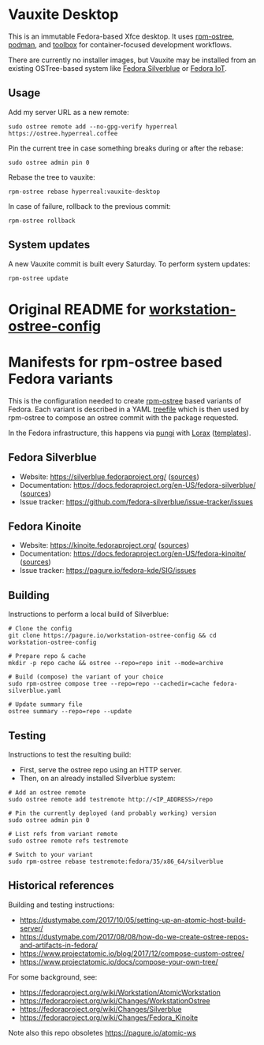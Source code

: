 # Vauxite Desktop

This is an immutable Fedora-based Xfce desktop. It uses [rpm-ostree](https://coreos.github.io/rpm-ostree/), [podman](https://podman.io/), and [toolbox](https://containertoolbx.org/) for container-focused development workflows.

There are currently no installer images, but Vauxite may be installed from an existing OSTree-based system like [Fedora Silverblue](https://silverblue.fedoraproject.org/) or [Fedora IoT](https://getfedora.org/en/iot/).

## Usage

Add my server URL as a new remote:

```shell
sudo ostree remote add --no-gpg-verify hyperreal https://ostree.hyperreal.coffee
```

Pin the current tree in case something breaks during or after the rebase:

```shell
sudo ostree admin pin 0
```

Rebase the tree to vauxite:

``` shell
rpm-ostree rebase hyperreal:vauxite-desktop
```

In case of failure, rollback to the previous commit:

``` shell
rpm-ostree rollback
```

## System updates

A new Vauxite commit is built every Saturday. To perform system updates:

``` shell
rpm-ostree update
```

# Original README for [workstation-ostree-config](https://pagure.io/workstation-ostree-config)
# Manifests for rpm-ostree based Fedora variants

This is the configuration needed to create
[rpm-ostree](https://coreos.github.io/rpm-ostree/) based variants of Fedora.
Each variant is described in a YAML
[treefile](https://coreos.github.io/rpm-ostree/treefile/) which is then used by
rpm-ostree to compose an ostree commit with the package requested.

In the Fedora infrastructure, this happens via
[pungi](https://pagure.io/pungi-fedora) with
[Lorax](https://github.com/weldr/lorax)
([templates](https://pagure.io/fedora-lorax-templates)).

## Fedora Silverblue

- Website: https://silverblue.fedoraproject.org/ ([sources](https://github.com/fedora-silverblue/silverblue-site))
- Documentation: https://docs.fedoraproject.org/en-US/fedora-silverblue/ ([sources](https://github.com/fedora-silverblue/silverblue-docs))
- Issue tracker: https://github.com/fedora-silverblue/issue-tracker/issues

## Fedora Kinoite

- Website: https://kinoite.fedoraproject.org/ ([sources](https://pagure.io/fedora-kde/kinoite-site))
- Documentation: https://docs.fedoraproject.org/en-US/fedora-kinoite/ ([sources](https://pagure.io/fedora-kde/kinoite-docs))
- Issue tracker: https://pagure.io/fedora-kde/SIG/issues

## Building

Instructions to perform a local build of Silverblue:

```
# Clone the config
git clone https://pagure.io/workstation-ostree-config && cd workstation-ostree-config

# Prepare repo & cache
mkdir -p repo cache && ostree --repo=repo init --mode=archive

# Build (compose) the variant of your choice
sudo rpm-ostree compose tree --repo=repo --cachedir=cache fedora-silverblue.yaml

# Update summary file
ostree summary --repo=repo --update
```

## Testing

Instructions to test the resulting build:

- First, serve the ostree repo using an HTTP server.
- Then, on an already installed Silverblue system:

```
# Add an ostree remote
sudo ostree remote add testremote http://<IP_ADDRESS>/repo

# Pin the currently deployed (and probably working) version
sudo ostree admin pin 0

# List refs from variant remote
sudo ostree remote refs testremote

# Switch to your variant
sudo rpm-ostree rebase testremote:fedora/35/x86_64/silverblue
```

## Historical references

Building and testing instructions:

- https://dustymabe.com/2017/10/05/setting-up-an-atomic-host-build-server/
- https://dustymabe.com/2017/08/08/how-do-we-create-ostree-repos-and-artifacts-in-fedora/
- https://www.projectatomic.io/blog/2017/12/compose-custom-ostree/
- https://www.projectatomic.io/docs/compose-your-own-tree/

For some background, see:

- <https://fedoraproject.org/wiki/Workstation/AtomicWorkstation>
- <https://fedoraproject.org/wiki/Changes/WorkstationOstree>
- <https://fedoraproject.org/wiki/Changes/Silverblue>
- <https://fedoraproject.org/wiki/Changes/Fedora_Kinoite>

Note also this repo obsoletes https://pagure.io/atomic-ws
